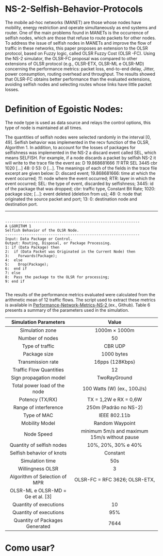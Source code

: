 # NS-2-Selfish-Behavior-Protocols
The mobile ad-hoc networks (MANET) are those whose nodes have mobility, energy restriction
and operate simultaneously as end systems and router. One of the main problems found in MANETs is the
occurrence of selfish nodes, which are those that refuse to route packets for other nodes. To address the issue
of selfish nodes in MANETs and improve the flow of traffic in these networks, this paper proposes an extension
to the OLSR protocol, based on Fuzzy logic, called OLSR Fuzzy Cost (OLSR -FC). Using the NS-2 simulator,
the OLSR-FC proposal was compared to other extensions of OLSR protocol (e.g., OLSR-ETX, OLSR-ML e
OLSR-MD) concerning the performance metrics: packet loss, end-to-end delay, Jitter, power consumption,
routing overhead and throughput. The results showed that OLSR-FC obtains better performance than the
evaluated extensions, avoiding selfish nodes and selecting routes whose links have little packet losses.

# Definition of Egoistic Nodes:
The node type is used as data source and relays the control options, this type of node is maintained at all times.

The quantities of selfish nodes were selected randomly in the interval [0, 49]. Selfish behavior was implemented in the recv function of the OLSR, Algorithm 1. In addition, to account for the losses of packages for selfishness was implemented in the NS-2 a discard event called SEL, which means SELFISH. For example, if a node discards a packet by selfish NS-2 it will write to the trace file the event as: D 19.868681666 _11_ RTR SEL 3445 cbr 1020 [...] 48: 0 53: 0 [...]. The meanings of each of the fields in the trace file excerpt are given below: D: discard event; 19.868681666: time at which the event occurred; _11_: node where the event occurred; RTR: layer in which the event occurred; SEL: the type of event, discarded by selfishness; 3445: id of the package that was dropped; cbr: traffic type, Constant Bit Rate; 1020: package size; [...]: event deleted (deletion from us); 48: 0: node that originated the source packet and port; 13: 0: destination node and destination port.

---
<p>
  <pre><code>
--------------------------------------------------------------
A LGORITHM 1
Selfish Behavior of the OLSR Node.
--------------------------------------------------------------
Input: Data Package or Control.
Output: Routing, Disposal, or Package Processing.
1: if (Data Package) then
2:  if (Data Packet was Originated in the Current Node) then
3:    Forwards(Package);
4:  else
5:    Drop(Package);
6:  end if
7: else
8:  Pass the package to the OLSR for processing;
9: end if
  </code></pre>
</p>

The results of the performance metrics evaluated were calculated from the arithmetic mean of 12 traffic flows. The script used to extract these metrics is available in [Performance-Network-Metrics-NS-2
](https://github.com/dioxfile/Performance-Network-Metrics-NS-2) (ex., Github). Table 6 presents a summary of the parameters used in the simulation.




| Simulation Parameters            | Value                                      |
|:--------------------------------:|:------------------------------------------:|
|Simulation zone                   |1000m × 1000m                               |
|Number of nodes                   |50                                          |
|Type of traffic                   |CBR UDP                                     |
|Package size                      |1000 bytes                                  |     
|Transmission rate                 |16pps (128Kbps)                             |
|Traffic Flow Quantities           |12                                          |     
|Sign propagation model            |TwoRayGround                                |
|Total power load of the node      |100 Watts (W) (ex., 100J/s)                 |
|Potency (TX/RX)                   |TX = 1,2W e RX = 0,6W                       |
|Range of interference             |250m (Padrão no NS-2)                       |
|Type of MAC                       |IEEE 802.11b                                |
|Mobility Model                    |Random Waypoint                             |
|Node Speed                        |minimum 5m/s and maximum 15m/s without pause|  
|Quantity of selfish nodes         |10%, 20%, 30% e 40%                         |    
|Selfish behavior of knots         |Constant                                    |
|Simulation time                   |50s                                         |
|Willingness OLSR                  |3                                           |
|Algorithm of Selection of MPR     |OLSR-FC = RFC 3626; OLSR-ETX,               | 
                                    OLSR-ML e OLSR-MD = Ge et al. [3]           |
|Quantity of executions            |10                                          |
|Quantity of executions            |95%                                         |
|Quantity of Packages Generated    |7644                                        |













# Como usar?
